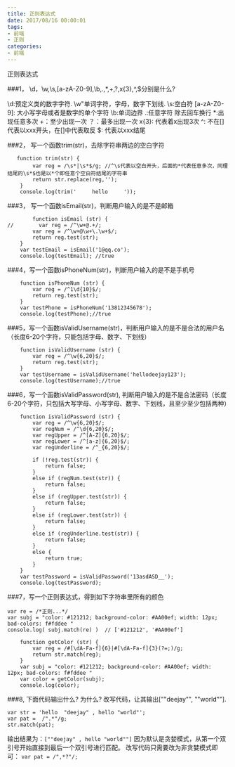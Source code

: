 ```yaml
---
title: 正则表达式
date: 2017/08/16 00:00:01
tags: 
- 前端
- 正则
categories: 
- 前端
---
```

正则表达式
<!--more-->


###1， \d，\w,\s,[a-zA-Z0-9],\b,.,*,+,?,x{3},^,$分别是什么?

\d:预定义类的数字字符. 
 \w"单词字符，字母，数字下划线. 
\s:空白符
[a-zA-Z0-9]: 大小写字母或者是数字的单个字符
\b:单词边界
.:任意字符 除去回车换行
*:出现任意多次
+：至少出现一次
？：最多出现一次
x{3}: 代表着x出现3次
^: 不在[]代表以xxx开头，在[]中代表取反
$: 代表以xxx结尾

###2， 写一个函数trim(str)，去除字符串两边的空白字符

```
   function trim(str) {
        var reg = /\s*|\s*$/g; //^\s代表以空白开头，后面的*代表任意多次，同理结尾的\s*$也是以*个即任意个空白符结尾的字符串
        return str.replace(reg,'');
    }
    console.log(trim('     hello     '));
```

###3， 写一个函数isEmail(str)，判断用户输入的是不是邮箱

```
        function isEmail (str) {
//        var reg = /^\w+@.+/;
        var reg = /^\w+@\w+\.\w+$/;
        return reg.test(str);
    }
    var testEmail = isEmail('1@qq.co');
    console.log(testEmail); //true
```
###4，写一个函数isPhoneNum(str)，判断用户输入的是不是手机号

```
    function isPhoneNum (str) {
        var reg = /^1\d{10}$/;
        return reg.test(str);
    }
    var testPhone = isPhoneNum('13812345678');
    console.log(testPhone);//true
```
###5，写一个函数isValidUsername(str)，判断用户输入的是不是合法的用户名（长度6-20个字符，只能包括字母、数字、下划线）
```
    function isValidUsername (str) {
        var reg = /^\w{6,20}$/;
        return reg.test(str);
    }
    var testUsername = isValidUsername('hellodeejay123');
    console.log(testUsername);//true
```


###6，写一个函数isValidPassword(str), 判断用户输入的是不是合法密码（长度6-20个字符，只包括大写字母、小写字母、数字、下划线，且至少至少包括两种）
```
    function isValidPassword (str) {
        var reg = /^\w{6,20}$/;
        var regNum = /^\d{6,20}$/;
        var regUpper = /^[A-Z]{6,20}$/;
        var regLower = /^[a-z]{6,20}$/;
        var regUnderline = /^_{6,20}$/;

        if (!reg.test(str)) {
            return false;
        }
        else if (regNum.test(str)) {
            return false;
        }
        else if (regUpper.test(str)) {
            return false;
        }
        else if (regLower.test(str)) {
            return false;
        }
        else if (regUnderline.test(str)) {
            return false;
        }
        else {
            return true;
        }
    }
    var testPassword = isValidPassword('13asdASD__');
    console.log(testPassword);
```


###7，写一个正则表达式，得到如下字符串里所有的颜色
```
var re = /*正则...*/
var subj = "color: #121212; background-color: #AA00ef; width: 12px; bad-colors: f#fddee "
console.log( subj.match(re) )  // ['#121212', '#AA00ef']
```
```
    function getColor (str) {
        var reg = /#[\dA-Fa-f]{6}|#[\dA-Fa-f]{3}(?=;)/g;
        return str.match(reg);
    }
    var subj = "color: #121212; background-color: #AA00ef; width: 12px; bad-colors: f#fddee "
    var color = getColor(subj);
    console.log(color);
```
###8, 下面代码输出什么? 为什么? 改写代码，让其输出[""deejay"", ""world""].
```
var str = 'hello  "deejay" , hello "world"';
var pat =  /".*"/g;
str.match(pat);
```

输出结果为：`[""deejay" , hello "world""]`
因为默认是贪婪模式，从第一个双引号开始直接到最后一个双引号进行匹配。
改写代码只需要改为非贪婪模式即可：
`var pat = /",*?"/;`
